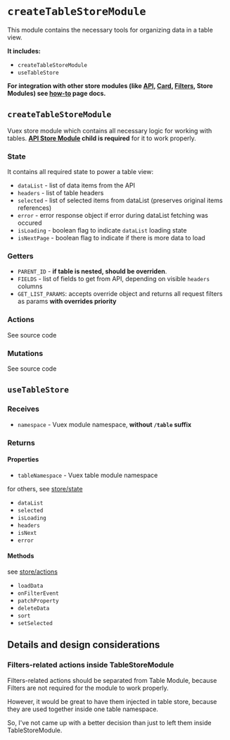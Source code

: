 # `createTableStoreModule`

This module contains the necessary tools for organizing data in a table view.

**It includes:**

* `createTableStoreModule`
* `useTableStore`

**For integration with other store modules (like
[API](../createApiStoreModule/Readme.md),
[Card](../createCardStoreModule/Readme.md),
[Filters](../../modules/Filters/Readme.md),
Store Modules)
see [how-to](../../../docs/how-to/Integration%20between%20store%20modules/Readme.md) page docs.**

## `createTableStoreModule`

Vuex store module which contains all necessary logic for working with tables.
**[API Store Module](../createApiStoreModule/Readme.md) child is required** for it to work properly.

### State

It contains all required state to power a table view:

* `dataList` - list of data items from the API
* `headers` - list of table headers
* `selected` - list of selected items from dataList (preserves original items references)
* `error` - error response object if error during dataList fetching was occured
* `isLoading` - boolean flag to indicate `dataList` loading state
* `isNextPage` - boolean flag to indicate if there is more data to load

### Getters

* `PARENT_ID` - **if table is nested, should be overriden**.
* `FIELDS` - list of fields to get from API, depending on visible `headers` columns
* `GET_LIST_PARAMS`: accepts override object and returns all request filters as params
  **with overrides priority**

### Actions

See source code

### Mutations

See source code

## `useTableStore`

### Receives

* `namespace` - Vuex module namespace, **without `/table` suffix**

### Returns

#### Properties

* `tableNamespace` - Vuex table module namespace

for others, see [store/state](#state)

* `dataList`
* `selected`
* `isLoading`
* `headers`
* `isNext`
* `error`

#### Methods

see [store/actions](#actions)

* `loadData`
* `onFilterEvent`
* `patchProperty`
* `deleteData`
* `sort`
* `setSelected`

## Details and design considerations

### Filters-related actions inside TableStoreModule

Filters-related actions should be separated from Table Module, because
Filters are not required for the module to work properly.

However, it would be great to have them injected in table store, because
they are used together inside one table namespace.

So, I've not came up with a better decision than just to left them inside TableStoreModule.


